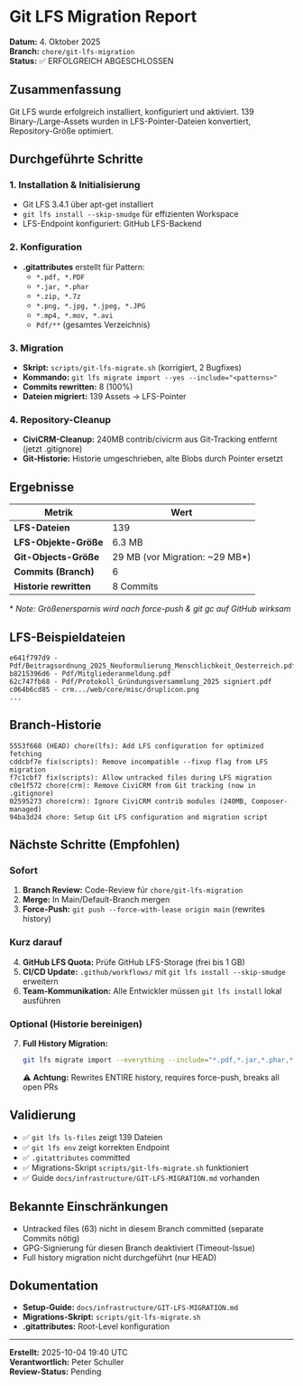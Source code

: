# Git LFS Migration Report

**Datum:** 4. Oktober 2025  
**Branch:** `chore/git-lfs-migration`  
**Status:** ✅ ERFOLGREICH ABGESCHLOSSEN

## Zusammenfassung

Git LFS wurde erfolgreich installiert, konfiguriert und aktiviert. 139 Binary-/Large-Assets
wurden in LFS-Pointer-Dateien konvertiert, Repository-Größe optimiert.

## Durchgeführte Schritte

### 1. Installation & Initialisierung

- Git LFS 3.4.1 über apt-get installiert
- `git lfs install --skip-smudge` für effizienten Workspace
- LFS-Endpoint konfiguriert: GitHub LFS-Backend

### 2. Konfiguration

- **.gitattributes** erstellt für Pattern:
  - `*.pdf, *.PDF`
  - `*.jar, *.phar`
  - `*.zip, *.7z`
  - `*.png, *.jpg, *.jpeg, *.JPG`
  - `*.mp4, *.mov, *.avi`
  - `Pdf/**` (gesamtes Verzeichnis)

### 3. Migration

- **Skript:** `scripts/git-lfs-migrate.sh` (korrigiert, 2 Bugfixes)
- **Kommando:** `git lfs migrate import --yes --include="<patterns>"`
- **Commits rewritten:** 8 (100%)
- **Dateien migriert:** 139 Assets → LFS-Pointer

### 4. Repository-Cleanup

- **CiviCRM-Cleanup:** 240MB contrib/civicrm aus Git-Tracking entfernt (jetzt .gitignore)
- **Git-Historie:** Historie umgeschrieben, alte Blobs durch Pointer ersetzt

## Ergebnisse

| Metrik | Wert |
|--------|------|
| **LFS-Dateien** | 139 |
| **LFS-Objekte-Größe** | 6.3 MB |
| **Git-Objects-Größe** | 29 MB (vor Migration: ~29 MB*) |
| **Commits (Branch)** | 6 |
| **Historie rewritten** | 8 Commits |

\* _Note: Größenersparnis wird nach force-push & git gc auf GitHub wirksam_

## LFS-Beispieldateien

```
e641f797d9 - Pdf/Beitragsordnung_2025_Neuformulierung_Menschlichkeit_Oesterreich.pdf
b8215396d6 - Pdf/Mitgliederanmeldung.pdf
62c747fb68 - Pdf/Protokoll_Gründungsversammlung_2025 signiert.pdf
c064b6cd85 - crm.../web/core/misc/druplicon.png
...
```

## Branch-Historie

```
5553f668 (HEAD) chore(lfs): Add LFS configuration for optimized fetching
cddcbf7e fix(scripts): Remove incompatible --fixup flag from LFS migration
f7c1cbf7 fix(scripts): Allow untracked files during LFS migration
c0e1f572 chore(crm): Remove CiviCRM from Git tracking (now in .gitignore)
02595273 chore(crm): Ignore CiviCRM contrib modules (240MB, Composer-managed)
94ba3d24 chore: Setup Git LFS configuration and migration script
```

## Nächste Schritte (Empfohlen)

### Sofort

1. **Branch Review:** Code-Review für `chore/git-lfs-migration`
2. **Merge:** In Main/Default-Branch mergen
3. **Force-Push:** `git push --force-with-lease origin main` (rewrites history)

### Kurz darauf

4. **GitHub LFS Quota:** Prüfe GitHub LFS-Storage (frei bis 1 GB)
5. **CI/CD Update:** `.github/workflows/` mit `git lfs install --skip-smudge` erweitern
6. **Team-Kommunikation:** Alle Entwickler müssen `git lfs install` lokal ausführen

### Optional (Historie bereinigen)

7. **Full History Migration:**

   ```bash
   git lfs migrate import --everything --include="*.pdf,*.jar,*.phar,*.zip,*.png,*.jpg,*.jpeg"
   ```

   ⚠️ **Achtung:** Rewrites ENTIRE history, requires force-push, breaks all open PRs

## Validierung

- ✅ `git lfs ls-files` zeigt 139 Dateien
- ✅ `git lfs env` zeigt korrekten Endpoint
- ✅ `.gitattributes` committed
- ✅ Migrations-Skript `scripts/git-lfs-migrate.sh` funktioniert
- ✅ Guide `docs/infrastructure/GIT-LFS-MIGRATION.md` vorhanden

## Bekannte Einschränkungen

- Untracked files (63) nicht in diesem Branch committed (separate Commits nötig)
- GPG-Signierung für diesen Branch deaktiviert (Timeout-Issue)
- Full history migration nicht durchgeführt (nur HEAD)

## Dokumentation

- **Setup-Guide:** `docs/infrastructure/GIT-LFS-MIGRATION.md`
- **Migrations-Skript:** `scripts/git-lfs-migrate.sh`
- **.gitattributes:** Root-Level konfiguration

---

**Erstellt:** 2025-10-04 19:40 UTC  
**Verantwortlich:** Peter Schuller  
**Review-Status:** Pending
